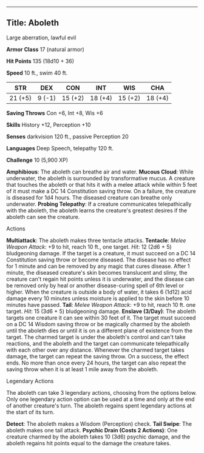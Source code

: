 --------------------------------------------------------------------------------

## Title: Aboleth
Large aberration, lawful evil

**Armor Class** 17 (natural armor)

**Hit Points** 135 (18d10 + 36)

**Speed** 10 ft., swim 40 ft.

STR     | DEX    | CON     | INT     | WIS     | CHA
------- | ------ | ------- | ------- | ------- | -------
21 (+5) | 9 (-1) | 15 (+2) | 18 (+4) | 15 (+2) | 18 (+4)

**Saving Throws** Con +6, Int +8, Wis +6

**Skills** History +12, Perception +10

**Senses** darkvision 120 ft., passive Perception 20

**Languages** Deep Speech, telepathy 120 ft.

**Challenge** 10 (5,900 XP)

**Amphibious**: The aboleth can breathe air and water. **Mucous Cloud**: While underwater, the aboleth is surrounded by     transformative mucus. A creature that touches the aboleth or that     hits it with a melee attack while within 5 feet of it must make a DC     14 Constitution saving throw. On a failure, the creature is diseased     for 1d4 hours. The diseased creature can breathe only underwater. **Probing Telepathy**: If a creature communicates telepathically     with the aboleth, the aboleth learns the creature's greatest desires     if the aboleth can see the creature.

Actions

**Multiattack**: The aboleth makes three tentacle attacks. **Tentacle**: _Melee Weapon Attack_: +9 to hit, reach 10 ft.,     one target. _Hit_: 12 (2d6 + 5) bludgeoning damage. If the target is     a creature, it must succeed on a DC 14 Constitution saving throw or     become diseased. The disease has no effect for 1 minute and can be     removed by any magic that cures disease. After 1 minute, the     diseased creature's skin becomes translucent and slimy, the creature     can't regain hit points unless it is underwater, and the disease can     be removed only by heal or another disease-curing spell of 6th level     or higher. When the creature is outside a body of water, it takes     6 (1d12) acid damage every 10 minutes unless moisture is applied to     the skin before 10 minutes have passed. **Tail**: _Melee Weapon Attack_: +9 to hit, reach 10 ft. one target.     _Hit_: 15 (3d6 + 5) bludgeoning damage. **Enslave (3/Day)**: The aboleth targets one creature it can see     within 30 feet of it. The target must succeed on a DC 14 Wisdom     saving throw or be magically charmed by the aboleth until the     aboleth dies or until it is on a different plane of existence from     the target. The charmed target is under the aboleth's control and     can't take reactions, and the aboleth and the target can communicate     telepathically with each other over any distance. Whenever the     charmed target takes damage, the target can repeat the saving throw.     On a success, the effect ends. No more than once every 24 hours, the     target can also repeat the saving throw when it is at least 1 mile     away from the aboleth.

Legendary Actions

The aboleth can take 3 legendary actions, choosing from the options below. Only one legendary action option can be used at a time and only at the end of another creature's turn. The aboleth regains spent legendary actions at the start of its turn.

**Detect**: The aboleth makes a Wisdom (Perception) check. **Tail Swipe**: The aboleth makes one tail attack. **Psychic Drain (Costs 2 Actions)**: One creature charmed by the     aboleth takes 10 (3d6) psychic damage, and the aboleth regains hit     points equal to the damage the creature takes.
